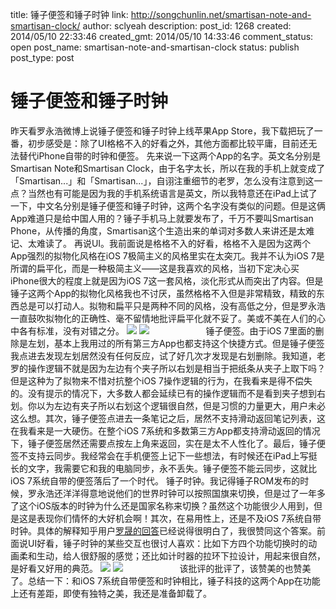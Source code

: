 title: 锤子便签和锤子时钟
link: http://songchunlin.net/smartisan-note-and-smartisan-clock/
author: sclyeah
description: 
post_id: 1268
created: 2014/05/10 22:33:46
created_gmt: 2014/05/10 14:33:46
comment_status: open
post_name: smartisan-note-and-smartisan-clock
status: publish
post_type: post

# 锤子便签和锤子时钟

昨天看罗永浩微博上说锤子便签和锤子时钟上线苹果App Store，我下载把玩了一番，初步感受是：除了UI格格不入的好看之外，其他方面都比较平庸，目前还无法替代iPhone自带的时钟和便签。 先来说一下这两个App的名字。英文名分别是Smartisan Note和Smartisan Clock，由于名字太长，所以在我的手机上就变成了「Smartisan...」和「Smartisan...」，自诩注重细节的老罗，怎么没有注意到这一点？当然也有可能是因为我的手机系统语言是英文，所以我特意还在iPad上试了一下，中文名分别是锤子便签和锤子时钟，这两个名字没有类似的问题。但是这俩App难道只是给中国人用的？锤子手机马上就要发布了，千万不要叫Smartisan Phone，从传播的角度，Smartisan这个生造出来的单词对多数人来讲还是太难记、太难读了。 再说UI。我前面说是格格不入的好看，格格不入是因为这两个App强烈的拟物化风格在iOS 7极简主义的风格里实在太突兀。我并不认为iOS 7是所谓的扁平化，而是一种极简主义——这是我喜欢的风格，当初下定决心买iPhone很大的程度上就是因为iOS 7这一套风格，淡化形式从而突出了内容。但是锤子这两个App的拟物化风格我也不讨厌，虽然格格不入但是非常精致，精致的东西总是可以打动人。拟物和扁平只是两种不同的风格，没有高低之分，但是罗永浩一直鼓吹拟物化的正确性、毫不留情地批评扁平化就不妥了。美或不美在人们的心中各有标准，没有对错之分。 ![](http://blogdata.qiniudn.com/IMG_2456.PNG) ![](http://blogdata.qiniudn.com/IMG_2458.PNG)                       锤子便签。由于iOS 7里面的删除是左划，基本上我用过的所有第三方App也都支持这个快捷方式。但是锤子便签我点进去发现左划居然没有任何反应，试了好几次才发现是右划删除。我知道，老罗的操作逻辑不就是因为左边有个夹子所以右划是相当于把纸条从夹子上取下吗？但是这种为了拟物来不惜对抗整个iOS 7操作逻辑的行为，在我看来是得不偿失的。没有提示的情况下，大多数人都会延续已有的操作逻辑而不是看到夹子想到右划。你以为左边有夹子所以右划这个逻辑很自然，但是习惯的力量更大，用户未必这么想。其次，锤子便签点进去一条笔记之后，居然不支持滑动返回笔记列表，这在我看来是一大硬伤。在整个iOS 7系统和多数第三方App都支持滑动返回的情况下，锤子便签居然还需要点按左上角来返回，实在是太不人性化了。最后，锤子便签不支持云同步。我经常会在手机便签上记下一些想法，有时候还在iPad上写挺长的文字，我需要它和我的电脑同步，永不丢失。锤子便签不能云同步，这就比iOS 7系统自带的便签落后了一个时代。 锤子时钟。我记得锤子ROM发布的时候，罗永浩还洋洋得意地说他们的世界时钟可以按照国旗来切换，但是过了一年多了这个iOS版本的时钟为什么还是国家名称来切换？虽然这个功能很少人用到，但是这是表现你们情怀的大好机会啊！其次，在易用性上，还是不及iOS 7系统自带时钟。具体的解释知乎用户[罗晟的回答](http://www.zhihu.com/question/23706803/answer/25426267)已经说得很明白了，我很赞同这个答案。前面说UI好看，锤子时钟的某些交互也很讨人喜欢：比如下方四个功能切换时的动画柔和生动，给人很舒服的感觉；还比如计时器的拉环下拉设计，用起来很自然，是好看又好用的典范。 ![](http://blogdata.qiniudn.com/IMG_2455.PNG) ![](http://blogdata.qiniudn.com/IMG_2460.PNG)                       该批评的批评了，该赞美的也赞美了。总结一下：和iOS 7系统自带便签和时钟相比，锤子科技的这两个App在功能上还有差距，即使有独特之美，我还是准备卸载了。